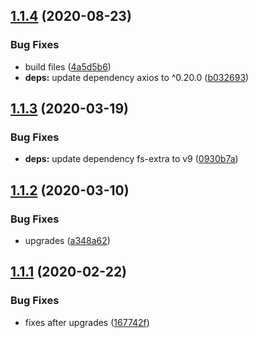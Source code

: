 ## [1.1.4](https://github.com/dword-design/atomizer-plugin-vertical-rhythm/compare/v1.1.3...v1.1.4) (2020-08-23)


### Bug Fixes

* build files ([4a5d5b6](https://github.com/dword-design/atomizer-plugin-vertical-rhythm/commit/4a5d5b658795ab9896ab40545502f0381ed2ac23))
* **deps:** update dependency axios to ^0.20.0 ([b032693](https://github.com/dword-design/atomizer-plugin-vertical-rhythm/commit/b03269343744289ba94f57a6cafbce604002b87b))

## [1.1.3](https://github.com/dword-design/atomizer-plugin-vertical-rhythm/compare/v1.1.2...v1.1.3) (2020-03-19)


### Bug Fixes

* **deps:** update dependency fs-extra to v9 ([0930b7a](https://github.com/dword-design/atomizer-plugin-vertical-rhythm/commit/0930b7a5cd064b210798e4dcace372dcc376160c))

## [1.1.2](https://github.com/dword-design/atomizer-plugin-vertical-rhythm/compare/v1.1.1...v1.1.2) (2020-03-10)


### Bug Fixes

* upgrades ([a348a62](https://github.com/dword-design/atomizer-plugin-vertical-rhythm/commit/a348a625d3cfad654511c93cac9170d2b5a22e60))

## [1.1.1](https://github.com/dword-design/atomizer-plugin-vertical-rhythm/compare/v1.1.0...v1.1.1) (2020-02-22)


### Bug Fixes

* fixes after upgrades ([167742f](https://github.com/dword-design/atomizer-plugin-vertical-rhythm/commit/167742fdcfdae04b5570307534fcc48b24bf558e))
